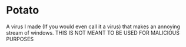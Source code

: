 # Potato
A virus I made (If you would even call it a virus) that makes an annoying stream of windows.
THIS IS NOT MEANT TO BE USED FOR MALICIOUS PURPOSES